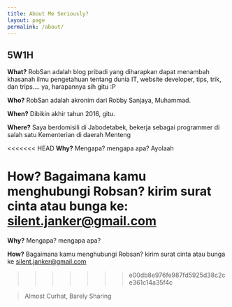 ```yaml
---
title: About Me Seriously?
layout: page
permalink: /about/
---
```


## 5W1H

**What?** RobSan adalah blog pribadi yang diharapkan dapat menambah khasanah ilmu pengetahuan tentang dunia IT, website developer, tips, trik, dan trips.... ya, harapannya sih gitu :P

**Who?** RobSan adalah akronim dari Robby Sanjaya, Muhammad. 

**When?** Dibikin akhir tahun 2016, gitu.

**Where?** Saya berdomisili di Jabodetabek, bekerja sebagai programmer di salah satu Kementerian di daerah Menteng

<<<<<<< HEAD
**Why?** Mengapa? mengapa apa? Ayolaah

**How?** Bagaimana kamu menghubungi Robsan? kirim surat cinta atau bunga ke: <silent.janker@gmail.com>
=======
**Why?** Mengapa? mengapa apa? 

**How?** Bagaimana kamu menghubungi Robsan? kirim surat cinta atau bunga ke silent.janker@gmail.com



>>>>>>> e00db8e976fe987fd5925d38c2ce361c14a35f4c

> Almost Curhat, Barely Sharing